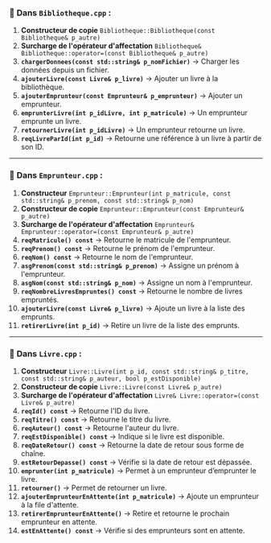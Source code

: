 ### 📌 **Dans `Bibliotheque.cpp`** :

1. **Constructeur de copie** `Bibliotheque::Bibliotheque(const Bibliotheque& p_autre)`
2. **Surcharge de l'opérateur d'affectation** `Bibliotheque& Bibliotheque::operator=(const Bibliotheque& p_autre)`
3. **`chargerDonnees(const std::string& p_nomFichier)`** → Charger les données depuis un fichier.
4. **`ajouterLivre(const Livre& p_livre)`** → Ajouter un livre à la bibliothèque.
5. **`ajouterEmprunteur(const Emprunteur& p_emprunteur)`** → Ajouter un emprunteur.
6. **`emprunterLivre(int p_idLivre, int p_matricule)`** → Un emprunteur emprunte un livre.
7. **`retournerLivre(int p_idLivre)`** → Un emprunteur retourne un livre.
8. **`reqLivreParId(int p_id)`** → Retourne une référence à un livre à partir de son ID.

---

### 📌 **Dans `Emprunteur.cpp`** :

1. **Constructeur** `Emprunteur::Emprunteur(int p_matricule, const std::string& p_prenom, const std::string& p_nom)`
2. **Constructeur de copie** `Emprunteur::Emprunteur(const Emprunteur& p_autre)`
3. **Surcharge de l'opérateur d'affectation** `Emprunteur& Emprunteur::operator=(const Emprunteur& p_autre)`
4. **`reqMatricule() const`** → Retourne le matricule de l'emprunteur.
5. **`reqPrenom() const`** → Retourne le prénom de l'emprunteur.
6. **`reqNom() const`** → Retourne le nom de l'emprunteur.
7. **`asgPrenom(const std::string& p_prenom)`** → Assigne un prénom à l'emprunteur.
8. **`asgNom(const std::string& p_nom)`** → Assigne un nom à l'emprunteur.
9. **`reqNombreLivresEmpruntes() const`** → Retourne le nombre de livres empruntés.
10. **`ajouterLivre(const Livre& p_livre)`** → Ajoute un livre à la liste des emprunts.
11. **`retirerLivre(int p_id)`** → Retire un livre de la liste des emprunts.

---

### 📌 **Dans `Livre.cpp`** :

1. **Constructeur** `Livre::Livre(int p_id, const std::string& p_titre, const std::string& p_auteur, bool p_estDisponible)`
2. **Constructeur de copie** `Livre::Livre(const Livre& p_autre)`
3. **Surcharge de l'opérateur d'affectation** `Livre& Livre::operator=(const Livre& p_autre)`
4. **`reqId() const`** → Retourne l'ID du livre.
5. **`reqTitre() const`** → Retourne le titre du livre.
6. **`reqAuteur() const`** → Retourne l'auteur du livre.
7. **`reqEstDisponible() const`** → Indique si le livre est disponible.
8. **`reqDateRetour() const`** → Retourne la date de retour sous forme de chaîne.
9. **`estRetourDepasse() const`** → Vérifie si la date de retour est dépassée.
10. **`emprunter(int p_matricule)`** → Permet à un emprunteur d’emprunter le livre.
11. **`retourner()`** → Permet de retourner un livre.
12. **`ajouterEmprunteurEnAttente(int p_matricule)`** → Ajoute un emprunteur à la file d'attente.
13. **`retirerEmprunteurEnAttente()`** → Retire et retourne le prochain emprunteur en attente.
14. **`estEnAttente() const`** → Vérifie si des emprunteurs sont en attente.